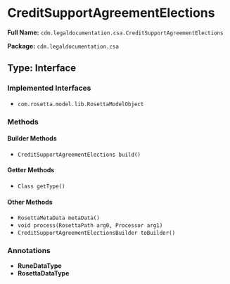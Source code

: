# CreditSupportAgreementElections

**Full Name:** `cdm.legaldocumentation.csa.CreditSupportAgreementElections`

**Package:** `cdm.legaldocumentation.csa`

## Type: Interface

### Implemented Interfaces

- `com.rosetta.model.lib.RosettaModelObject`

### Methods

#### Builder Methods

- `CreditSupportAgreementElections build()`

#### Getter Methods

- `Class getType()`

#### Other Methods

- `RosettaMetaData metaData()`
- `void process(RosettaPath arg0, Processor arg1)`
- `CreditSupportAgreementElectionsBuilder toBuilder()`

### Annotations

- **RuneDataType**
- **RosettaDataType**

